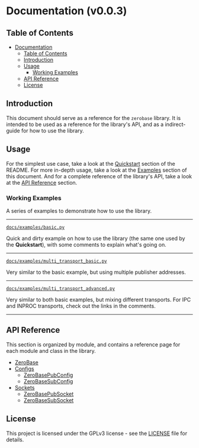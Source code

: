 # Documentation (v0.0.3)

## Table of Contents

- [Documentation](#documentation)
  - [Table of Contents](#table-of-contents)
  - [Introduction](#introduction)
  - [Usage](#usage)
    - [Working Examples](#examples)
  - [API Reference](#api-reference)
  - [License](#license)

## Introduction

This document should serve as a reference for the `zerobase` library. It is intended to be used as a reference for the library's API, and as a indirect-guide for how to use the library.

## Usage

For the simplest use case, take a look at the [Quickstart](../README.md#quickstart) section of the README. For more in-depth usage, take a look at the [Examples](#examples) section of this document. And for a complete reference of the library's API, take a look at the [API Reference](#api-reference) section.

### Working Examples

A series of examples to demonstrate how to use the library.

---

[`docs/examples/basic.py`](basic.py)

Quick and dirty example on how to use the library (the same one used by the **Quickstart**), with some comments to explain what's going on.

---

[`docs/examples/multi_transport_basic.py`](multi_transport_basic.py)

Very similar to the basic example, but using multiple publisher addresses.

---

[`docs/examples/multi_transport_advanced.py`](multi_transport_advanced.py)

Very similar to both basic examples, but mixing different transports. For IPC and INPROC transports, check out the links in the comments.

---

## API Reference

This section is organized by module, and contains a reference page for each module and class in the library.

- [ZeroBase](reference/zerobase.md)
- [Configs](reference/configs)
  - [ZeroBasePubConfig](reference/configs/zerobasepubconfig.md)
  - [ZeroBaseSubConfig](reference/configs/zerobasesubconfig.md)
- [Sockets](reference/sockets)
  - [ZeroBasePubSocket](reference/sockets/zerobasepubsocket.md)
  - [ZeroBaseSubSocket](reference/sockets/zerobasesubsocket.md)

## License

This project is licensed under the GPLv3 license - see the [LICENSE](../LICENSE) file for details.
